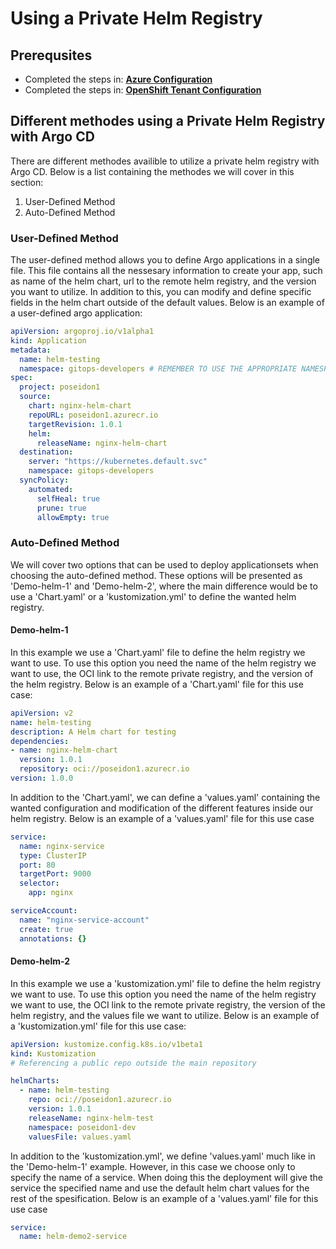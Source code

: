 # Using a Private Helm Registry

## Prerequsites

- Completed the steps in: [**Azure Configuration**](private-helm-registry-azure.md)
- Completed the steps in: [**OpenShift Tenant Configuration**](private-helm-registry-openshift-tenant.md)

## Different methodes using a Private Helm Registry with Argo CD

There are different methodes availible to utilize a private helm registry with Argo CD. Below is a list containing the methodes we will cover in this section:

1. User-Defined Method
2. Auto-Defined Method

### User-Defined Method

The user-defined method allows you to define Argo applications in a single file. This file contains all the nessesary information to create your app, such as name of the helm chart, url to the remote helm registry, and the version you want to utilize. In addition to this, you can modify and define specific fields in the helm chart outside of the default values. Below is an example of a user-defined argo application:

```yaml
apiVersion: argoproj.io/v1alpha1
kind: Application
metadata:
  name: helm-testing
  namespace: gitops-developers # REMEMBER TO USE THE APPROPRIATE NAMESPACE HERE
spec:
  project: poseidon1
  source:
    chart: nginx-helm-chart
    repoURL: poseidon1.azurecr.io
    targetRevision: 1.0.1
    helm:
      releaseName: nginx-helm-chart
  destination:
    server: "https://kubernetes.default.svc"
    namespace: gitops-developers
  syncPolicy:
    automated:
      selfHeal: true
      prune: true
      allowEmpty: true
```

### Auto-Defined Method

We will cover two options that can be used to deploy applicationsets when choosing the auto-defined method. These options will be presented as 'Demo-helm-1' and 'Demo-helm-2', where the main difference would be to use a 'Chart.yaml' or a 'kustomization.yml' to define the wanted helm registry.

#### Demo-helm-1

In this example we use a 'Chart.yaml' file to define the helm registry we want to use. To use this option you need the name of the helm registry we want to use, the OCI link to the remote private registry, and the version of the helm registry. Below is an example of a 'Chart.yaml' file for this use case:

```yaml title="Chart.yaml"
apiVersion: v2
name: helm-testing
description: A Helm chart for testing
dependencies:
- name: nginx-helm-chart
  version: 1.0.1
  repository: oci://poseidon1.azurecr.io
version: 1.0.0
```

In addition to the 'Chart.yaml', we can define a 'values.yaml' containing the wanted configuration and modification of the different features inside our helm registry. Below is an example of a 'values.yaml' file for this use case

```yaml title="values.yaml"
service:
  name: nginx-service
  type: ClusterIP
  port: 80
  targetPort: 9000
  selector:
    app: nginx

serviceAccount:
  name: "nginx-service-account"
  create: true
  annotations: {}
```

#### Demo-helm-2

In this example we use a 'kustomization.yml' file to define the helm registry we want to use. To use this option you need the name of the helm registry we want to use, the OCI link to the remote private registry, the version of the helm registry, and the values file we want to utilize. Below is an example of a 'kustomization.yml' file for this use case:

```yaml title="kustomization.yml"
apiVersion: kustomize.config.k8s.io/v1beta1
kind: Kustomization
# Referencing a public repo outside the main repository

helmCharts:
  - name: helm-testing
    repo: oci://poseidon1.azurecr.io
    version: 1.0.1
    releaseName: nginx-helm-test
    namespace: poseidon1-dev
    valuesFile: values.yaml
```

In addition to the 'kustomization.yml', we define 'values.yaml' much like in the 'Demo-helm-1' example. However, in this case we choose only to specify the name of a service. When doing this the deployment will give the service the specified name and use the default helm chart values for the rest of the spesification. Below is an example of a 'values.yaml' file for this use case

```yaml title="values.yaml"
service:
  name: helm-demo2-service
```

<!-- ![private-helm-reg-deployment-tree.png](../../../../img/Private%20Helm%20Registry/private-helm-reg-deployment-tree.png) -->
